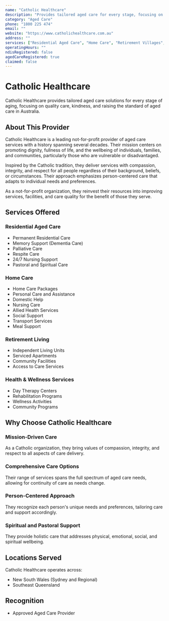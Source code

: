 ```yaml
---
name: "Catholic Healthcare"
description: "Provides tailored aged care for every stage, focusing on quality care, kindness, and raising the bar on aged care in Australia."
category: "Aged Care"
phone: "1800 225 474"
email: ""
website: "https://www.catholichealthcare.com.au"
address: ""
services: ["Residential Aged Care", "Home Care", "Retirement Villages", "Health & Wellness Centres", "Respite Care", "Palliative Care", "Dementia Care", "Pastoral Care"]
operatingHours: ""
ndisRegistered: false
agedCareRegistered: true
claimed: false
---
```


# Catholic Healthcare

Catholic Healthcare provides tailored aged care solutions for every stage of aging, focusing on quality care, kindness, and raising the standard of aged care in Australia.

## About This Provider

Catholic Healthcare is a leading not-for-profit provider of aged care services with a history spanning several decades. Their mission centers on promoting dignity, fullness of life, and the wellbeing of individuals, families, and communities, particularly those who are vulnerable or disadvantaged.

Inspired by the Catholic tradition, they deliver services with compassion, integrity, and respect for all people regardless of their background, beliefs, or circumstances. Their approach emphasizes person-centered care that adapts to individual needs and preferences.

As a not-for-profit organization, they reinvest their resources into improving services, facilities, and care quality for the benefit of those they serve.

## Services Offered

### Residential Aged Care
- Permanent Residential Care
- Memory Support (Dementia Care)
- Palliative Care
- Respite Care
- 24/7 Nursing Support
- Pastoral and Spiritual Care

### Home Care
- Home Care Packages
- Personal Care and Assistance
- Domestic Help
- Nursing Care
- Allied Health Services
- Social Support
- Transport Services
- Meal Support

### Retirement Living
- Independent Living Units
- Serviced Apartments
- Community Facilities
- Access to Care Services

### Health & Wellness Services
- Day Therapy Centers
- Rehabilitation Programs
- Wellness Activities
- Community Programs

## Why Choose Catholic Healthcare

### Mission-Driven Care
As a Catholic organization, they bring values of compassion, integrity, and respect to all aspects of care delivery.

### Comprehensive Care Options
Their range of services spans the full spectrum of aged care needs, allowing for continuity of care as needs change.

### Person-Centered Approach
They recognize each person's unique needs and preferences, tailoring care and support accordingly.

### Spiritual and Pastoral Support
They provide holistic care that addresses physical, emotional, social, and spiritual wellbeing.

## Locations Served

Catholic Healthcare operates across:
- New South Wales (Sydney and Regional)
- Southeast Queensland

## Recognition

- Approved Aged Care Provider 